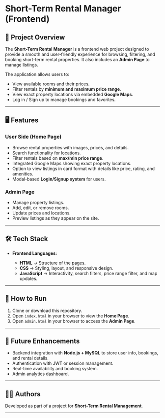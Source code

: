 # Short-Term Rental Manager (Frontend)

## 📌 Project Overview

The **Short-Term Rental Manager** is a frontend web project designed to provide a smooth and user-friendly experience for browsing, filtering, and booking short-term rental properties. It also includes an **Admin Page** to manage listings.

The application allows users to:

* View available rooms and their prices.
* Filter rentals by **minimum and maximum price range**.
* View exact property locations via embedded **Google Maps**.
* Log in / Sign up to manage bookings and favorites.

---

## 🖥️ Features

### User Side (Home Page)

* Browse rental properties with images, prices, and details.
* Search functionality for locations.
* Filter rentals based on **max/min price range**.
* Integrated Google Maps showing exact property locations.
* Option to view listings in card format with details like price, rating, and amenities.
* Modal-based **Login/Signup system** for users.

### Admin Page

* Manage property listings.
* Add, edit, or remove rooms.
* Update prices and locations.
* Preview listings as they appear on the site.

---

## 🛠️ Tech Stack

* **Frontend Languages:**

  * **HTML** → Structure of the pages.
  * **CSS** → Styling, layout, and responsive design.
  * **JavaScript** → Interactivity, search filters, price range filter, and map updates.

---

## 🚀 How to Run

1. Clone or download this repository.
2. Open `index.html` in your browser to view the **Home Page**.
3. Open `admin.html` in your browser to access the **Admin Page**.

---

## 📖 Future Enhancements

* Backend integration with **Node.js + MySQL** to store user info, bookings, and rental details.
* Authentication with JWT or session management.
* Real-time availability and booking system.
* Admin analytics dashboard.

---

## 👩‍💻 Authors

Developed as part of a project for **Short-Term Rental Management**.

---
